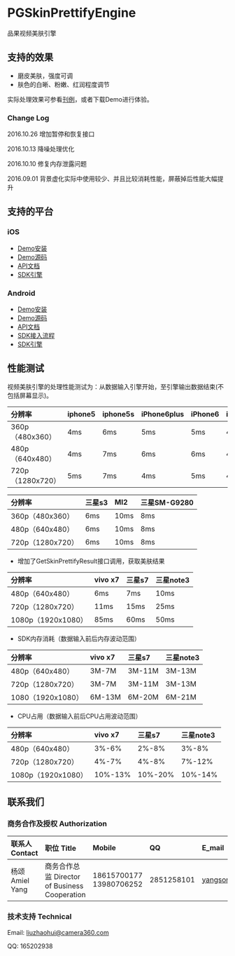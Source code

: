 # PGSkinPrettifyEngine
品果视频美肤引擎

## 支持的效果

* 磨皮美肤，强度可调
* 肤色的白晰、粉嫩、红润程度调节

实际处理效果可参看[刊例](http://www.camera360.com/filter/index.html)，或者下载Demo进行体验。

### Change Log
2016.10.26
	增加暂停和恢复接口

2016.10.13
	降噪处理优化
	
2016.10.10
	修复内存泄露问题
	
2016.09.01
	背景虚化实际中使用较少、并且比较消耗性能，屏蔽掉后性能大幅提升

## 支持的平台
### iOS
* [Demo安装](http://www.camera360.com/filter/download.html?k=5xdNAApspj8DcVH2T9owooKC%2Bwe9h2u4jtDbHGbhWWsqaIU6nks3pw%3D%3D)
* [Demo源码](https://github.com/pinguo/PGSkinPrettifyEngineDemo-iOS)
* [API文档](README_iOS.md)
* [SDK引擎](https://github.com/pinguo/PGSkinPrettifyEngineDemo-iOS/tree/master/PGSkinPrettifyDemo-iOS/PGSkinPrettifyEngine)

### Android
* [Demo安装](http://www.camera360.com/filter/adrdownload.html?k=hylVnDMi62bhog%2BED1c819SPZ0zgYKpjT4sDY6IOLWs%3D)
* [Demo源码](https://github.com/pinguo/PGSkinPrettifyEngineDemo-Android)
* [API文档](README_Android.md)
* [SDK接入流程](Android-SDK接入.md)
* [SDK引擎](https://github.com/pinguo/PGSkinPrettifyEngineDemo-Android/tree/master/app/src/main/java/us/pinguo/pgskinprettifyengine)

## 性能测试
视频美肤引擎的处理性能测试为：从数据输入引擎开始，至引擎输出数据结束(不包括屏幕显示)。

分辨率	|iphone5 | iphone5s | iPhone6plus | iPhone6 | iPhone6s
:------- |:--------|:----- |:----- |:----- |:----- 
360p（480x360）| 4ms| 6ms| 5ms| 5ms| 4ms
480p（640x480）| 4ms| 7ms| 6ms| 6ms| 4ms
720p（1280x720）| 5ms| 7ms| 4ms| 5ms| 4ms


分辨率	|	三星s3 | MI2 | 三星SM-G9280  
:------- |:------|:----- |:----- 
360p（480x360）| 6ms| 10ms| 8ms
480p（640x480）| 6ms| 10ms| 8ms
720p（1280x720）| 6ms| 10ms| 8ms

* 增加了GetSkinPrettifyResult接口调用，获取美肤结果

分辨率	|	vivo x7 | 三星s7 | 三星note3 
:------- |:------|:----- |:----- 
480p（640x480）| 6ms| 7ms| 10ms
720p（1280x720）| 11ms| 15ms| 25ms
1080p（1920x1080）| 85ms| 60ms| 50ms

* SDK内存消耗（数据输入前后内存波动范围）

分辨率	|	vivo x7 | 三星s7 | 三星note3 
:------- |:------|:----- |:----- 
480p（640x480）| 3M-7M| 3M-11M| 3M-13M
720p（1280x720）| 3M-7M| 3M-11M| 3M-13M
1080（1920x1080）| 6M-13M| 6M-20M| 6M-21M

* CPU占用（数据输入前后CPU占用波动范围）

分辨率	|	vivo x7 | 三星s7 | 三星note3 
:------- |:------|:----- |:----- 
480p（640x480）| 3%-6%| 2%-8%| 3%-8%
720p（1280x720）| 4%-7%| 4%-8%| 7%-12%
1080p（1920x1080）| 10%-13%| 10%-20%| 10%-14%

## 联系我们

### 商务合作及授权 Authorization

联系人 Contact	|职位 Title | Mobile | QQ | E_mail 
:------- |:--------|:----- |:----- |:----- 
杨颂 Amiel Yang | 商务合作总监 Director of Business Cooperation| 18615700177 13980706252| 2851258101| yangsong@camera360.com

### 技术支持 Technical 
Email: liuzhaohui@camera360.com 

QQ: 165202938



